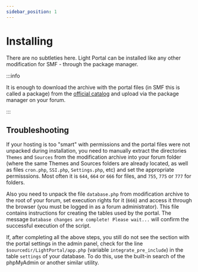 ```yaml
---
sidebar_position: 1
---
```


# Installing
There are no subtleties here. Light Portal can be installed like any other modification for SMF - through the package manager.

:::info

It is enough to download the archive with the portal files (in SMF this is called a package) from the [official catalog](https://custom.simplemachines.org/mods/index.php?mod=4244) and upload via the package manager on your forum.

:::

## Troubleshooting
If your hosting is too "smart" with permissions and the portal files were not unpacked during installation, you need to manually extract the directories `Themes` and `Sources` from the modification archive into your forum folder (where the same Themes and Sources folders are already located, as well as files `cron.php`, `SSI.php`, `Settings.php`, etc) and set the appropriate permisssions. Most often it is `644`, `664` or `666` for files, and `755`, `775` or `777` for folders.

Also you need to unpack the file `database.php` from modification archive to the root of your forum, set execution rights for it (`666`) and access it through the browser (you must be logged in as a forum administrator). This file contains instructions for creating the tables used by the portal. The message `Database changes are complete! Please wait...` will confirm the successful execution of the script.

If, after completing all the above steps, you still do not see the section with the portal settings in the admin panel, check for the line `$sourcedir/LightPortal/app.php` (variable `integrate_pre_include`) in the table `settings` of your database. To do this, use the built-in search of the phpMyAdmin or another similar utility.
